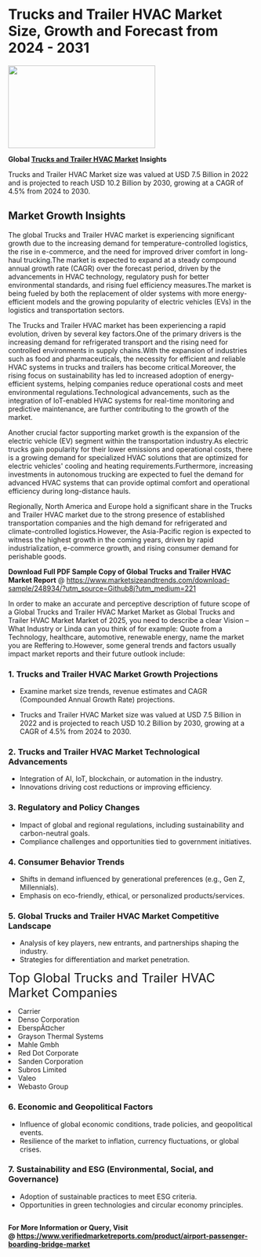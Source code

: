 <H1>Trucks and Trailer HVAC Market Size, Growth and Forecast from 2024 - 2031</H1><img class="aligncenter size-medium wp-image-584254" src="https://thirdeyenews.in/wp-content/uploads/2024/09/Global-Market-Research-300x168.jpeg" alt="" width="300" height="168" /><p><strong>Global&nbsp;<a href="https://www.marketsizeandtrends.com/download-sample/248934/?utm_source=Github8j?utm_medium=221">Trucks and Trailer HVAC Market</a> Insights</strong></p><p>Trucks and Trailer HVAC Market size was valued at USD 7.5 Billion in 2022 and is projected to reach USD 10.2 Billion by 2030, growing at a CAGR of 4.5% from 2024 to 2030.</p><p><h2>Market Growth Insights</h2> <p>The global Trucks and Trailer HVAC market is experiencing significant growth due to the increasing demand for temperature-controlled logistics, the rise in e-commerce, and the need for improved driver comfort in long-haul trucking.The market is expected to expand at a steady compound annual growth rate (CAGR) over the forecast period, driven by the advancements in HVAC technology, regulatory push for better environmental standards, and rising fuel efficiency measures.The market is being fueled by both the replacement of older systems with more energy-efficient models and the growing popularity of electric vehicles (EVs) in the logistics and transportation sectors.</p> <p>The Trucks and Trailer HVAC market has been experiencing a rapid evolution, driven by several key factors.One of the primary drivers is the increasing demand for refrigerated transport and the rising need for controlled environments in supply chains.With the expansion of industries such as food and pharmaceuticals, the necessity for efficient and reliable HVAC systems in trucks and trailers has become critical.Moreover, the rising focus on sustainability has led to increased adoption of energy-efficient systems, helping companies reduce operational costs and meet environmental regulations.Technological advancements, such as the integration of IoT-enabled HVAC systems for real-time monitoring and predictive maintenance, are further contributing to the growth of the market.</p> <p>Another crucial factor supporting market growth is the expansion of the electric vehicle (EV) segment within the transportation industry.As electric trucks gain popularity for their lower emissions and operational costs, there is a growing demand for specialized HVAC solutions that are optimized for electric vehicles' cooling and heating requirements.Furthermore, increasing investments in autonomous trucking are expected to fuel the demand for advanced HVAC systems that can provide optimal comfort and operational efficiency during long-distance hauls.</p> <p>Regionally, North America and Europe hold a significant share in the Trucks and Trailer HVAC market due to the strong presence of established transportation companies and the high demand for refrigerated and climate-controlled logistics.However, the Asia-Pacific region is expected to witness the highest growth in the coming years, driven by rapid industrialization, e-commerce growth, and rising consumer demand for perishable goods.</p> <p><span class=""><strong>Download Full PDF Sample Copy of Global Trucks and Trailer HVAC Market Report</strong> @ <a href="https://www.marketsizeandtrends.com/download-sample/248934/?utm_source=Github8j?utm_medium=221" target="_blank">https://www.marketsizeandtrends.com/download-sample/248934/?utm_source=Github8j?utm_medium=221</a></span></p><p>In order to make an accurate and perceptive description of future scope of a Global&nbsp;Trucks and Trailer HVAC Market Market as Global&nbsp;Trucks and Trailer HVAC Market Market of 2025, you need to describe a clear Vision &ndash; What Industry or Linda can you think of for example: Quote from a Technology, healthcare, automotive, renewable energy, name the market you are Reffering to.However, some general trends and factors usually impact market reports and their future outlook include:</p><h3>1.&nbsp;<strong>Trucks and Trailer HVAC Market Growth Projections</strong></h3><ul><li>Examine market size trends, revenue estimates and CAGR (Compounded Annual Growth Rate) projections.</li><li><p>Trucks and Trailer HVAC Market size was valued at USD 7.5 Billion in 2022 and is projected to reach USD 10.2 Billion by 2030, growing at a CAGR of 4.5% from 2024 to 2030.</p></li></ul><h3>2.&nbsp;<strong>Trucks and Trailer HVAC Market Technological Advancements</strong></h3><ul><li>Integration of AI, IoT, blockchain, or automation in the industry.</li><li>Innovations driving cost reductions or improving efficiency.</li></ul><h3>3.&nbsp;<strong>Regulatory and Policy Changes</strong></h3><ul><li>Impact of global and regional regulations, including sustainability and carbon-neutral goals.</li><li>Compliance challenges and opportunities tied to government initiatives.</li></ul><h3>4.&nbsp;<strong>Consumer Behavior Trends</strong></h3><ul><li>Shifts in demand influenced by generational preferences (e.g., Gen Z, Millennials).</li><li>Emphasis on eco-friendly, ethical, or personalized products/services.</li></ul><h3>5.&nbsp;<strong>Global Trucks and Trailer HVAC Market Competitive Landscape</strong></h3><ul><li>Analysis of key players, new entrants, and partnerships shaping the industry.</li><li>Strategies for differentiation and market penetration.</li></ul><p data-pm-slice="1 1 []"><span style="color: inherit; font-family: inherit; font-size: 25px;">Top Global Trucks and Trailer HVAC Market Companies</span></p><div class="" data-test-id=""><p><li>Carrier</li><li> Denso Corporation</li><li> EberspÃ¤cher</li><li> Grayson Thermal Systems</li><li> Mahle Gmbh</li><li> Red Dot Corporate</li><li> Sanden Corporation</li><li> Subros Limited</li><li> Valeo</li><li> Webasto Group</li></p></div><h3>6.&nbsp;<strong>Economic and Geopolitical Factors</strong></h3><ul><li>Influence of global economic conditions, trade policies, and geopolitical events.</li><li>Resilience of the market to inflation, currency fluctuations, or global crises.</li></ul><h3>7.&nbsp;<strong>Sustainability and ESG (Environmental, Social, and Governance)</strong></h3><ul><li>Adoption of sustainable practices to meet ESG criteria.</li><li>Opportunities in green technologies and circular economy principles.</li></ul><h2><strong style="font-size: 14px;">For More Information or Query, Visit @&nbsp;</strong><a style="background-color: #ffffff; font-size: 14px;" href="https://www.marketsizeandtrends.com/report/trucks-and-trailer-hvac-market/" target="_blank">https://www.verifiedmarketreports.com/product/airport-passenger-boarding-bridge-market</a></h2>